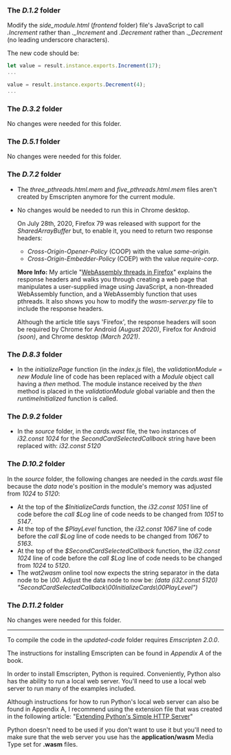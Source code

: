 ### The _D.1.2_ folder
  
  Modify the _side_module.html_ (_frontend_ folder) file's JavaScript to call _.Increment_ rather than _.\_Increment_ and _.Decrement_ rather than _.\_Decrement_ (no leading underscore characters).
  
  The new code should be:
  
  ```javascript
  let value = result.instance.exports.Increment(17);
  ...

  value = result.instance.exports.Decrement(4);
  ...
  ```

### The _D.3.2_ folder
  
  No changes were needed for this folder.


### The _D.5.1_ folder
  
  No changes were needed for this folder.


### The _D.7.2_ folder

  - The _three\_pthreads.html.mem_ and _five\_pthreads.html.mem_ files aren't created by Emscripten anymore for the current module.
  
  - No changes would be needed to run this in Chrome desktop. 
    
    On July 28th, 2020, Firefox 79 was released with support for the _SharedArrayBuffer_ but, to enable it, you need to return two response headers:
    - _Cross-Origin-Opener-Policy_ (COOP) with the value _same-origin_.
    - _Cross-Origin-Embedder-Policy_ (COEP) with the value _require-corp_.
    
    **More Info:** My article "[WebAssembly threads in Firefox](https://cggallant.blogspot.com/2020/07/webassembly-threads-in-firefox.html)" explains the response headers and walks you through creating a web page that manipulates a user-supplied image using JavaScript, a non-threaded WebAssembly function, and a WebAssembly function that uses pthreads. It also shows you how to modify the _wasm-server.py_ file to include the response headers.
    
    Although the article title says 'Firefox', the response headers will soon be required by Chrome for Android _(August 2020)_, Firefox for Android _(soon)_, and Chrome desktop _(March 2021)_.


### The _D.8.3_ folder
  
  - In the _initializePage_ function (in the _index.js_ file), the _validationModule = new Module_ line of code has been replaced with a _Module_ object call having a _then_ method. The module instance received by the _then_ method is placed in the _validationModule_ global variable and then the _runtimeInitialized_ function is called.
  

### The _D.9.2_ folder
  
  - In the _source_ folder, in the _cards.wast_ file, the two instances of _i32.const 1024_ for the _SecondCardSelectedCallback_ string have been replaced with: _i32.const 5120_


### The _D.10.2_ folder
  
  In the _source_ folder, the following changes are needed in the _cards.wast_ file because the _data_ node's position in the module's memory was adjusted from _1024_ to _5120_:
  - At the top of the _$InitializeCards_ function, the _i32.const 1051_ line of code before the _call $Log_ line of code needs to be changed from _1051_ to _5147_.
  - At the top of the _$PlayLevel_ function, the _i32.const 1067_ line of code before the _call $Log_ line of code needs to be changed from _1067_ to _5163_.
  - At the top of the _$SecondCardSelectedCallback_ function, the _i32.const 1024_ line of code before the _call $Log_ line of code needs to be changed from _1024_ to _5120_.
  - The _wat2wasm_ online tool now expects the string separator in the data node to be _\\00_. Adjust the data node to now be: _(data (i32.const 5120) "SecondCardSelectedCallback\\00InitializeCards\\00PlayLevel")_ 


### The _D.11.2_ folder
  
  No changes were needed for this folder.


---

To compile the code in the _updated-code_ folder requires _Emscripten 2.0.0_.

The instructions for installing Emscripten can be found in _Appendix A_ of the book.


In order to install Emscripten, Python is required. Conveniently, Python also has the ability to run a local web server. You'll need to use a local web server to run many of the examples included. 

Although instructions for how to run Python's local web server can also be found in Appendix A, I recommend using the extension file that was created in the following article: "[Extending Python's Simple HTTP Server](https://cggallant.blogspot.com/2020/07/extending-pythons-simple-http-server.html)"


Python doesn't need to be used if you don't want to use it but you'll need to make sure that the web server you use has the **application/wasm** Media Type set for **.wasm** files.
